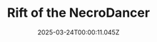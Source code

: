 ---
title: "Rift of the NecroDancer"
id: 2073250
date: 2025-03-24T00:00:11.045Z
link: games/steam/recent/rift-of-the-necrodancer
image: http://media.steampowered.com/steamcommunity/public/images/apps/2073250/c098e2f779cadbb9e24a58a0e0763ec65b82b4b5.jpg
playtime_2weeks: 34
playtime_forever: 1443
playtime_windows_forever: 0
playtime_mac_forever: 0
playtime_linux_forever: 1443
playtime_deck_forever: 1443
---